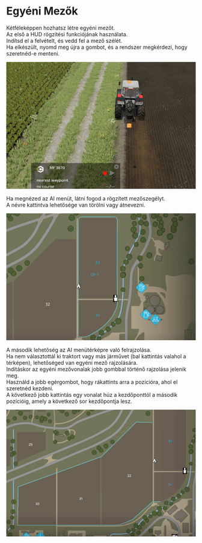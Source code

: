 # Egyéni Mezők
  
Kétféleképpen hozhatsz létre egyéni mezőt.  
Az első a HUD rögzítési funkciójának használata.  
Indítsd el a felvételt, és vedd fel a mező szélét.  
Ha elkészült, nyomd meg újra a gombot, és a rendszer megkérdezi, hogy szeretnéd-e menteni.  

![Image](../assets/images/recordcustomhelp_0_0_765_510.png)
  
Ha megnézed az AI menüt, látni fogod a rögzített mezőszegélyt.  
A névre kattintva lehetősége van törölni vagy átnevezni.  

![Image](../assets/images/donecustomhelp_0_0_765_510.png)
  
A második lehetőség az AI menütérképre való felrajzolása.  
Ha nem választottál ki traktort vagy más járművet (bal kattintás valahol a térképen), lehetőséged van egyéni mező rajzolására.  
Indításkor az egyéni mezővonalak jobb gombbal történő rajzolása jelenik meg.  
Használd a jobb egérgombot, hogy rákattints arra a pozícióra, ahol el szeretnéd kezdeni.  
A következő jobb kattintás egy vonalat húz a kezdőponttól a második pozícióig, amely a következő sor kezdőpontja lesz.  

![Image](../assets/images/drawcustomhelp_0_0_765_510.png)